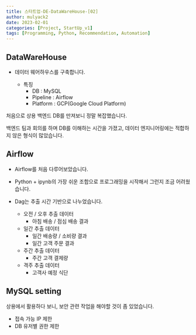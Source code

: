 ```yaml
---
title: 스타트업-DE-DataWareHouse-[02]
author: mulyack2
date: 2023-02-01
categories: [Project, StartUp_v1]
tags: [Programming, Python, Recommendation, Automation]
---
```


## DataWareHouse

- 데이터 웨어하우스를 구축합니다.
  
  - 특징
    - DB : MySQL
    - Pipeline : Airflow
    - Platform : GCP(Google Cloud Platform)

처음으로 상용 백엔드 DB를 만져보니 정말 복잡했습니다.

백엔드 팀과 회의를 하며 DB를 이해하는 시간을 가졌고, 데이터 엔지니어링에는 적합하지 않은 형식이 많았습니다.

## Airflow

- Airflow를 처음 다루어보았습니다.

- Python + ipynb의 가장 쉬운 조합으로 프로그래밍을 시작해서 그런지 조금 어려웠습니다.

- Dag는 추출 시간 기반으로 나누었습니다.
  - 오전 / 오후 추출 데이터
    - 아침 배송 / 점심 배송 결과
  - 일간 추출 데이터
    - 일간 배송량 / 소비량 결과
    - 일간 고객 주문 결과
  - 주간 추출 데이터
    - 주간 고객 결제량
  - 격주 추출 데이터
    - 고객사 예정 식단

## MySQL setting

상용에서 활용하다 보니, 보안 관련 작업을 해야할 것이 좀 있었습니다.

- 접속 가능 IP 제한
- DB 유저별 권한 제한
